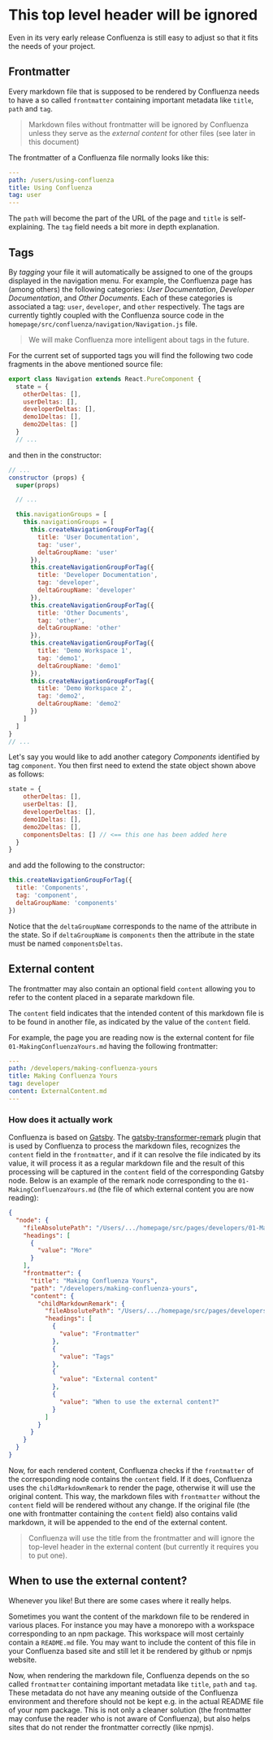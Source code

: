 # This top level header will be ignored

Even in its very early release Confluenza is still easy to adjust so that it
fits the needs of your project.

## Frontmatter

Every markdown file that is supposed to be rendered by Confluenza needs to have a so called `frontmatter`
containing important metadata like `title`, `path` and `tag`.

> Markdown files without frontmatter will be ignored by Confluenza unless they serve as the *external content* for other files (see later in this document)

The frontmatter of a Confluenza file normally looks like this:

```yaml
---
path: /users/using-confluenza
title: Using Confluenza
tag: user
---
```

The `path` will become the part of the URL of the page and `title` is self-explaining.
The `tag` field needs a bit more in depth explanation.

## Tags

By *tagging* your file it will automatically be
assigned to one of the groups displayed in the navigation menu. For example, the Confluenza page
has (among others) the following categories: *User Documentation*, *Developer Documentation*, and *Other Documents*. Each of these categories is associated a tag: `user`, `developer`, and
`other` respectively. The tags are currently tightly coupled with the Confluenza source code in
the `homepage/src/confluenza/navigation/Navigation.js` file.

> We will make Confluenza more intelligent about tags in the future.

For the current set of supported tags you will find the following two code fragments in the
above mentioned source file:

```javascript
export class Navigation extends React.PureComponent {
  state = {
    otherDeltas: [],
    userDeltas: [],
    developerDeltas: [],
    demo1Deltas: [],
    demo2Deltas: []
  }
  // ...
```

and then in the constructor:

```javascript
// ...
constructor (props) {
  super(props)

  // ...

  this.navigationGroups = [
    this.navigationGroups = [
      this.createNavigationGroupForTag({
        title: 'User Documentation',
        tag: 'user',
        deltaGroupName: 'user'
      }),
      this.createNavigationGroupForTag({
        title: 'Developer Documentation',
        tag: 'developer',
        deltaGroupName: 'developer'
      }),
      this.createNavigationGroupForTag({
        title: 'Other Documents',
        tag: 'other',
        deltaGroupName: 'other'
      }),
      this.createNavigationGroupForTag({
        title: 'Demo Workspace 1',
        tag: 'demo1',
        deltaGroupName: 'demo1'
      }),
      this.createNavigationGroupForTag({
        title: 'Demo Workspace 2',
        tag: 'demo2',
        deltaGroupName: 'demo2'
      })
    ]
  ]
}
// ...
```

Let's say you would like to add another category *Components* identified by tag `component`.
You then first need to extend the state object shown above as follows:

```javascript
state = {
    otherDeltas: [],
    userDeltas: [],
    developerDeltas: [],
    demo1Deltas: [],
    demo2Deltas: [],
    componentsDeltas: [] // <== this one has been added here
  }
}
```

and add the following to the constructor:

```javascript
this.createNavigationGroupForTag({
  title: 'Components',
  tag: 'component',
  deltaGroupName: 'components'
})
```

Notice that the `deltaGroupName` corresponds to the name of the attribute in the state.
So if `deltaGroupName` is `components` then the attribute in the state must be named `componentsDeltas`.

## External content

The frontmatter may also contain an optional field `content` allowing you to refer to the content placed in a separate markdown file.

The `content` field indicates that the intended content of this markdown file is to be found in
another file, as indicated by the value of the `content` field.

For example, the page you are reading now is the external content for
file `01-MakingConfluenzaYours.md` having the following frontmatter:

```yaml
---
path: /developers/making-confluenza-yours
title: Making Confluenza Yours
tag: developer
content: ExternalContent.md
---
```

### How does it actually work
Confluenza is based on [Gatsby](https://www.gatsbyjs.org).
The [gatsby-transformer-remark](https://www.npmjs.com/package/gatsby-transformer-remark) plugin
that is used by Confluenza to process the markdown files, recognizes the `content` field in the `frontmatter`, and if it can resolve the file indicated by its value,
it will process it as a regular markdown file and the result of this processing will be captured in the
`content` field of the corresponding Gatsby node. Below is an example of the remark node corresponding to the `01-MakingConfluenzaYours.md` (the file of which external content you are now reading):

```json
{
  "node": {
    "fileAbsolutePath": "/Users/.../homepage/src/pages/developers/01-MakingConfluenzaYours.md",
    "headings": [
      {
        "value": "More"
      }
    ],
    "frontmatter": {
      "title": "Making Confluenza Yours",
      "path": "/developers/making-confluenza-yours",
      "content": {
        "childMarkdownRemark": {
          "fileAbsolutePath": "/Users/.../homepage/src/pages/developers/ExternalContent.md",
          "headings": [
            {
              "value": "Frontmatter"
            },
            {
              "value": "Tags"
            },
            {
              "value": "External content"
            },
            {
              "value": "When to use the external content?"
            }
          ]
        }
      }
    }
  }
}
```

Now, for each rendered content, Confluenza checks if the `frontmatter` of the corresponding node contains the `content` field. If it does, Confluenza uses the `childMarkdownRemark` to render the page, otherwise it will use the original content. This way, the markdown files with `frontmatter` without the `content` field will be rendered  without any change. If the original file (the one with frontmatter containing the
`content` field) also contains valid markdown, it will be appended to the end of the external content.

> Confluenza will use the title from the frontmatter and will ignore the top-level header in the external content (but currently it requires you to put one).

## When to use the external content?

Whenever you like! But there are some cases where it really helps.

Sometimes you want the content of the markdown file to be rendered in various places. For instance you may
have a monorepo with a workspace corresponding to an npm package. This workspace will most certainly
contain a `README.md` file. You may want to include the content of this file in your Confluenza based
site and still let it be rendered by github or npmjs website.

Now, when rendering the markdown file, Confluenza depends on the so called `frontmatter` containing
important metadata like `title`, `path` and `tag`. These metadata do not have any meaning outside of the
Confluenza environment and therefore should not be kept e.g. in the actual README file of your npm package.
This is not only a cleaner solution (the frontmatter may confuse the reader who is not aware of Confluenza),
but also helps sites that do not render the frontmatter correctly (like npmjs).
